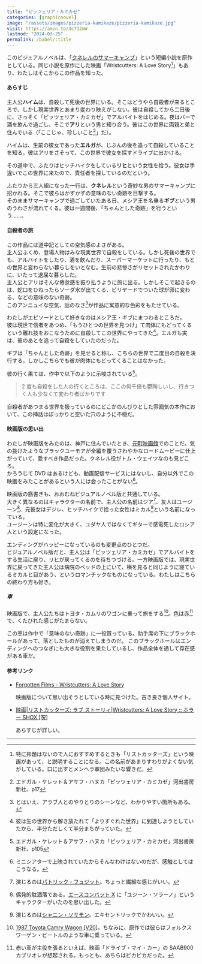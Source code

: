 ```yaml
---
title: "ピッツェリア・カミカゼ"
categories: [graphicnovel]
image: "/assets/images/pizzeria-kamikaze/pizzeria-kamikaze.jpg"
visit: https://amzn.to/4c712mW
lastmod: "2024-03-25"
permalink: /babel/:title
---
```


このビジュアルノベルは、「[クネレルのサマーキャンプ](https://amzn.to/4ara1Ox)」という短編小説を原作としている。同じ小説を原作にした映画「Wristcutters: A Love Story[^1]」もあり、わたしはそこからこの作品を知った。

#### あらすじ

主人公**ハイム**は、自殺して死後の世界にいる。そこはどうやら自殺者が来るところで、しかし現実世界とあまり変わり映えがしない。彼は自殺してから二日後に、さっそく「ピッツェリア・カミカゼ」でアルバイトをはじめる。夜はバーで酒を飲んで過ごし、そこで**アリ**という男と知り合う。彼はこの世界に両親と弟と住んでいる（「ここじゃ、珍しいこと[^2]」だ）。

ハイムは、生前の彼女であった**エルガ**が、じぶんの後を追って自殺していることを知る。彼はアリをさそって、この世界で彼女を探すドライブに出かける。

その道中で、ふたりはヒッチハイクをしている**リヒ**という女性を拾う。彼女は手違いでこの世界に来たので、責任者を探しているのだという。

ふたりから三人組になった一行は、**クネレル**という奇妙な男のサマーキャンプに招かれる。そこで彼らはかずかずの意味のない奇跡を目撃する。  
そのままサマーキャンプで過ごしていたある日、メシア王を名乗る**ギブ**という男のうわさが流れてくる。彼は一週間後、「ちゃんとした奇跡」を行うという……。

#### 自殺者の旅

この作品には道中記としての空気感のよさがある。  
主人公ふくめ、登場人物はみな現実世界で自殺をしている。しかし死後の世界でも、アルバイトをしたり、酒を飲んだり、スーパーマーケットに行ったり、もとの世界と変わらない暮らしをいとなむ。生前の悲惨さがリセットされたかわりに、いたって退屈な暮らしだ。  
主人公とアリはそんな倦怠感を振り払うように旅に出る。しかしそこで起きるのは、蛇口をひねったらソーダ水が出てくる、ビリヤードでついた球が卵に変わる、などの意味のない奇跡。  
このアンニュイな空気、話のなさ[^8]が作品に寓意的な色彩をもたせている。

わたしがエピソードとして好きなのはメシア王・ギブにまつわるところだ。  
彼は現世で信者をあつめ、「もうひとつの世界を見つけ」て肉体にもどってくるという離れ技をおこなうために自殺してこの世界にやってきた[^3]。エルガも実は、彼のあとを追って自殺をしていたのだった。

ギブは「ちゃんとした奇跡」を見せると称し、こちらの世界で二度目の自殺を決行する。しかしこちらでも彼が肉体にもどってくることはなかった。

彼の行く果ては、作中で以下のように示唆されている[^7]。

> 2 度も自殺をした人の行くところは、ここの何千倍も鬱陶しいし、行きつく人も少なくて変わり者ばかりです

自殺者があつまる世界を扱っているのにどこかのんびりとした雰囲気の本作において、この挿話はぽっかりと空いた穴のように不穏だ。

#### 映画版の思い出

わたしが映画版をみたのは、神戸に住んでいたとき、[元町映画館](https://www.motoei.com/)でのことだ。気の抜けたようなブラックユーモアが全編を覆うさわやかなロードムービーに仕上がっていて、愛すべき作品だった。クネレル役がトム・ウェイツなのも見どころ。  
かろうじて DVD はあるけども、動画配信サービスにはないし、自分以外でこの映画をみたことがあるという人には会ったことがない[^11]。

映画版の筋書きも、おおむねビジュアルノベル版と共通している。  
大きく異なるのはキャラクターの名前で、主人公の名前はジア[^10]、友人はユージーン[^4]、元彼女はデジレ、ヒッチハイクで拾った女性はミカル[^9]という名前になっている。  
ユージーンは特に変化が大きく、ユダヤ人ではなくてギターで感電死したロシア人という設定になった。

エンディングがハッピーになっているのも変更点のひとつだ。  
ビジュアルノベル版だと、主人公は「ピッツェリア・カミカゼ」でアルバイトをする生活に戻り、リヒが戻ってくるのを待ちつづける。一方映画版では、現実世界に戻ってきた主人公は病院のベッドの上にいて、横を見ると同じように寝ているミカルと目があう、というロマンチックなものになっている。わたしはこちらの終わり方も好き。

##### 車

映画版で、主人公たちはトヨタ・カムリのワゴンに乗って旅をする[^5]。色は赤[^6]で、くたびれた感じがたまらない。

この車は作中で「意味のない奇跡」に一役買っている。助手席の下にブラックホールがあって、落としたものが消えてしまうのだ。
このブラックホールはエンディングへのつなぎにも大きな役割を果たしているし、作品全体を通して存在感がある車だ。

#### 参考リンク

- [Forgotten Films - Wristcutters: A Love Story](https://www2.goshen.edu/~andrewpc/wristcutters.html)

  映画版について思い出そうとしている時に見つけた。古き良き個人サイト。

- [映画\|リストカッターズ: ラブ ストーリィ\|Wristcutters: A Love Story :: ホラー SHOX \[呪\]](http://curse.jp/misc-movie/20080320163911.html)

  あらすじが詳しい。

---

[^1]: 特に邦題はないので人におすすめするときも「リストカッターズ」という映画があって、と説明することになる。この名前があまりすわりがよくない気がしている。口に出すとメンヘラ軍団みたいな響きだ。
[^2]: エドガル・ケレット＆アサフ・ハヌカ「ピッツェリア・カミカゼ」河出書房新社、p17
[^3]: 彼は生の世界から解き放たれて「よりすぐれた世界」に到達しようとしていたから、半分ただしくて半分まちがっていた。
[^4]: 偶発的駄洒落である。[エースコンバット X](https://www.bandainamcoent.co.jp/cs/list/acecombat-x/index.php) に「ユジーン・ソラーノ」というキャラクターがいたのを思い出した。
[^5]: [1987 Toyota Camry Wagon \[V20\]](https://www.imcdb.org/vehicle_136234-Toyota-Camry-Wagon-V20-1987.html)。ちなみに、原作では彼らはフォルクスワーゲン・ビートルのような車に乗っている。
[^6]: 赤い車が主役を張るといえば、映画「ドライブ・マイ・カー」の SAAB900 カブリオレが想起される。もっとも、あちらはピカピカだった。
[^7]: エドガル・ケレット＆アサフ・ハヌカ「ピッツェリア・カミカゼ」河出書房新社、p105
[^8]: とはいえ、アラブ人とのやりとりのシーンなど、わかりやすい箇所もある。
[^9]: 演じるのは[シャニン・ソサモン](https://ja.wikipedia.org/wiki/%E3%82%B7%E3%83%A3%E3%83%8B%E3%83%B3%E3%83%BB%E3%82%BD%E3%82%B5%E3%83%A2%E3%83%B3)。エキセントリックでかわいい。
[^10]: 演じるのは[パトリック・フュジット](https://ja.wikipedia.org/wiki/%E3%83%91%E3%83%88%E3%83%AA%E3%83%83%E3%82%AF%E3%83%BB%E3%83%95%E3%83%A5%E3%82%B8%E3%83%83%E3%83%88)。ちょっと繊細な感じがいい。
[^11]: ミニシアターで上映されていたからそんなわけはないのだが、感触としてはこうなる。
